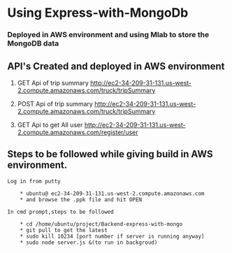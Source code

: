 # Using Express-with-MongoDb #


### Deployed in AWS environment and using Mlab to store the MongoDB data

## API's Created and deployed in AWS environment

1) GET Api of trip summary 
          http://ec2-34-209-31-131.us-west-2.compute.amazonaws.com/truck/tripSummary

2) POST Api of trip summary 
          http://ec2-34-209-31-131.us-west-2.compute.amazonaws.com/truck/tripSummary

3) GET Api to get All user 
          http://ec2-34-209-31-131.us-west-2.compute.amazonaws.com/register/user

## Steps to be followed while giving build in AWS environment.

	Log in from putty

		* ubuntu@ ec2-34-209-31-131.us-west-2.compute.amazonaws.com
		* and browse the .ppk file and hit OPEN

	In cmd prompt,steps to be followed

		* cd /home/ubuntu/project/Backend-express-with-mongo
		* git pull to get the latest
		* sudo kill 10234 [port number if server is running anyway]
		* sudo node server.js &(to run in backgroud)

